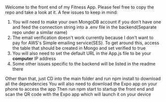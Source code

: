 Welcome to the front end of my Fitness App. Please feel free to copy the repo and take a look at it.
A few issues to keep in mind:
1. You will need to make your own MongoDB account if you don't have one and feed the connection string into a .env file in the backend(Separate repo under a similar name)
2. The email verification doesn't work currently because I don't want to pay for AWS's Simple emailing service(SES). To get around this, access the table that should be created in Mongo and set verified to true
3. You will also need to set the default URL in the App.js file to be your **computer** IP address
4. Some other issues specific to the backend will be listed in the readme there


Other than that, just CD into the main folder and run npm install to download all the dependencies
You will also need to download the Expo app on your phone to access the app
Then run npm start to startup the front end and scan the QR code with the Expo app which will launch it on your device

